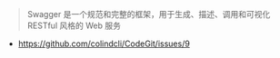 > Swagger 是一个规范和完整的框架，用于生成、描述、调用和可视化 RESTful 风格的 Web 服务
- https://github.com/colindcli/CodeGit/issues/9
